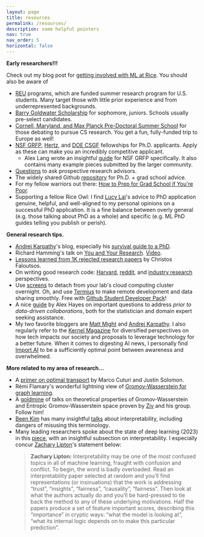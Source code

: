 ```yaml
---
layout: page
title: resources
permalink: /resources/
description: some helpful pointers
nav: true
nav_order: 5
horizontal: false
---
```


**Early researchers!!!**

Check out my blog post for [getting involved with ML at Rice](../blog/2023/ml-at-rice/). You should also be aware of
* [REU](https://www.nsf.gov/crssprgm/reu/) programs, which are funded summer research program for U.S. students. Many target those with little prior experience and from underrepresented backgrounds. 
* [Barry Goldwater Scholarship](https://goldwaterscholarship.gov/) for sophomore, juniors. Schools usually pre-select candidates. 
* [Cornell, Maryland, and Max Planck Pre-Doctoral Summer School](https://cmmrs.mpi-sws.org/) for those debating to pursue CS research. You get a fun, fully-funded trip to Europe as well! 
* [NSF GRFP](https://www.nsfgrfp.org/), [Hertz](https://www.hertzfoundation.org/hertz-fellows/), and [DOE CSGF](https://www.krellinst.org/csgf/) fellowships for Ph.D. applicants. Apply as these can make you an incredibly competitive applicant.
    * Alex Lang wrote an insightful [guide](https://www.alexhunterlang.com/nsf-fellowship) for NSF GRFP specifically. It also contains many example pieces submitted by the larger community. 
* [Questions](https://blog.ml.cmu.edu/2020/03/02/questions-to-ask-a-prospective-ph-d-advisor-on-visit-day-with-thorough-and-forthright-explanations/) to ask prospective research advisors. 
* The widely shared Github [repository](https://github.com/shaily99/advice#examples) for Ph.D. + grad school advice.
* For my fellow warriors out there: [How to Prep for Grad School if You're Poor](https://docs.google.com/document/d/1WfoMVkEbsn03Xz0Q2_YQPlWy2YrS0m4R2vK2nsekvcQ/edit). 
* Supporting a fellow Rice Owl: I find [Lucy Lai](https://lucylai.com/blog/gradapps)'s advice to PhD application genuine, helpful, and well-aligned to my personal opinions on a successful PhD application. It is a fine balance between overly general (e.g. those talking about PhD as a whole) and specific (e.g. ML PhD guides telling you publish or perish).


**General research tips.** 
* [Andrej Karpathy](https://karpathy.ai/)'s blog, especially his [survival guide to a PhD](https://karpathy.github.io/2016/09/07/phd/). 
* Richard Hamming's talk on [You and Your Research](https://www.inf.ed.ac.uk/teaching/courses/inf1/fp/lectures/hamming.pdf). [Video](https://www.youtube.com/watch?v=a1zDuOPkMSw&ab_channel=securitylectures).
* [Lessons learned from 1K rejected research papers](https://www.cs.cmu.edu/~christos/MetaPaper/faloutsos_MetaPaper_1KR.pdf) by Christos Faloutsos. 
* On writing good research code: [Harvard](https://docs.google.com/document/d/1uvAbEhbgS_M-uDMTzmOWRlYxqCkogKRXdbKYYT98ooc/edit#heading=h.fmfv56no579j), [reddit](https://www.reddit.com/r/MachineLearning/comments/g133a3/r_what_is_your_ml_research_workflow/), and [industry research](https://www.moderndescartes.com/essays/research_code/) perspectives. 
* Use [screens](https://linuxize.com/post/how-to-use-linux-screen/) to detach from your lab's cloud computing cluster overnight. Oh, and use [Termius](https://termius.com/) to make remote development and data sharing smoothly. Free with [Github Student Developer Pack](https://education.github.com/pack)! 
* A nice [guide](https://www.alexpghayes.com/post/2023-12-20_getting-statistics-help/) by Alex Hayes on important questions to address *prior to data-driven collaborations*, both for the statistician and domain expert seeking assistance. 
* My two favorite bloggers are [Matt Might](https://matt.might.net/) and [Andrej Karpathy](https://karpathy.ai/). I also regularly refer to the [Kernel Magazine](https://www.kernelmag.io/) for diversified perspectives on how tech impacts our society and proposals to leverage technology for a better future. When it comes to digesting AI news, I personally find [Import AI](https://jack-clark.net/) to be a sufficiently optimal point between awareness and overwhelmed. 

**More related to my area of research...** 
* A [primer on optimal transport](https://vimeo.com/248504509) by Marco Cuturi and Justin Solomon. 
* R&eacute;mi Flamary's wonderful lightning view of [Gromov-Wasserstein for graph learning](https://remi.flamary.com/pres/GW_OTML_2023.pdf). 
* A [goldmine](https://people.ece.cornell.edu/zivg/talks.html) of talks on theoretical properties of Gromov-Wasserstein and Entropic Gromov-Wasserstein space proven by [Ziv](https://people.ece.cornell.edu/zivg/index.html) and his group. Follow him! 
* [Been Kim](https://beenkim.github.io/) has many insightful [talks](https://docs.google.com/presentation/d/e/2PACX-1vT9niyHbIv29umb-p3jNHNvs0wpXwwnXvUdubiunV3J0N8O2E7cTrax4giBfPs-xDVnEdaHdN2Ui9Bd/embed?start=false&loop=false&delayms=60000&slide=id.p) about interpretability, including dangers of misusing this terminology. 
* Many leading researchers spoke about the state of deep learning (2023) in this [piece](https://arxiv.org/abs/2312.09323?fbclid=IwAR12LLw-g_3J9rlxEbTyrk9-JgDRbfl3jFy32V6jhzgeRKUThJgT14FZQlA), with an insightful subsection on interpretability. I especially concur [Zachary Lipton](https://www.zacharylipton.com/)'s statement below:
    > **Zachary Lipton:** Interpretability may be one of the most confused topics in all of machine learning, fraught with confusion and conflict. To begin, the word is badly overloaded. Read an interpretability paper selected at random and you’ll find representations (or insinuations) that the work is addressing “trust”, “insights”, “fairness”, “causality”, “fairness”. Then look at what the authors actually do and you’ll be hard-pressed to tie back the method to any of these underlying motivations. Half the papers produce a set of feature important scores, describing this “importance” in cryptic ways: “what the model is looking at”, “what its internal logic depends on to make this particular prediction”.